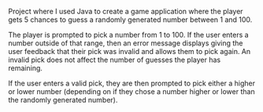Project where I used Java to create a game application where the player gets 5 chances to guess a randomly generated number between 1 and 100.

The player is prompted to pick a number from 1 to 100. If the user enters a number outside of that range, then an error message displays giving the user feedback that their pick was invalid and allows them to pick again. An invalid pick does not affect the number of guesses the player has remaining. 

If the user enters a valid pick, they are then prompted to pick either a higher or lower number (depending on if they chose a number higher or lower than the randomly generated number).
